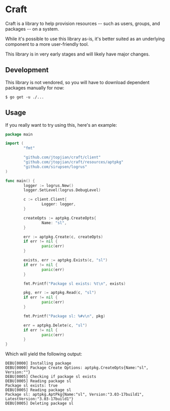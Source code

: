 # Craft

Craft is a library to help provision resources -- such as users, groups, and packages -- on a system.

While it's possible to use this library as-is, it's better suited as an underlying component to a more user-friendly tool.

This library is in very early stages and will likely have major changes.

## Development

This library is not vendored, so you will have to download dependent packages manually for now:

```shell
$ go get -u ./...
```

## Usage

If you really want to try using this, here's an example:

```go
package main

import (
        "fmt"

        "github.com/jtopjian/craft/client"
        "github.com/jtopjian/craft/resources/aptpkg"
        "github.com/sirupsen/logrus"
)

func main() {
        logger := logrus.New()
        logger.SetLevel(logrus.DebugLevel)

        c := client.Client{
                Logger: logger,
        }

        createOpts := aptpkg.CreateOpts{
                Name: "sl",
        }

        err := aptpkg.Create(c, createOpts)
        if err != nil {
                panic(err)
        }

        exists, err := aptpkg.Exists(c, "sl")
        if err != nil {
                panic(err)
        }

        fmt.Printf("Package sl exists: %t\n", exists)

        pkg, err := aptpkg.Read(c, "sl")
        if err != nil {
                panic(err)
        }

        fmt.Printf("Package sl: %#v\n", pkg)

        err = aptpkg.Delete(c, "sl")
        if err != nil {
                panic(err)
        }
}
```

Which will yield the following output:

```
DEBU[0000] Installing package
DEBU[0000] Package Create Options: aptpkg.CreateOpts{Name:"sl", Version:""}
DEBU[0005] Checking if package sl exists
DEBU[0005] Reading package sl
Package sl exists: true
DEBU[0005] Reading package sl
Package sl: aptpkg.AptPkg{Name:"sl", Version:"3.03-17build1", LatestVersion:"3.03-17build1"}
DEBU[0005] Deleting package sl
```
